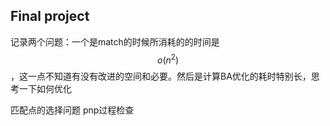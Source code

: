 
## Final project
记录两个问题：一个是match的时候所消耗的的时间是 $$ o(n^2) $$ ，这一点不知道有没有改进的空间和必要。然后是计算BA优化的耗时特别长，思考一下如何优化

匹配点的选择问题
pnp过程检查
